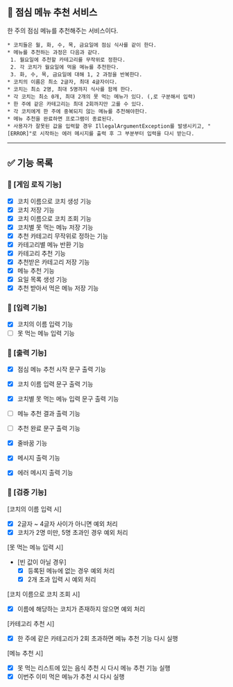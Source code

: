 ## 🥘 점심 메뉴 추천 서비스

한 주의 점심 메뉴를 추천해주는 서비스이다.

```
* 코치들은 월, 화, 수, 목, 금요일에 점심 식사를 같이 한다.
* 메뉴를 추천하는 과정은 다음과 같다.
 1. 월요일에 추천할 카테고리를 무작위로 정한다.
 2. 각 코치가 월요일에 먹을 메뉴를 추천한다.
 3. 화, 수, 목, 금요일에 대해 1, 2 과정을 반복한다.
* 코치의 이름은 최소 2글자, 최대 4글자이다.
* 코치는 최소 2명, 최대 5명까지 식사를 함께 한다.
* 각 코치는 최소 0개, 최대 2개의 못 먹는 메뉴가 있다. (,로 구분해서 입력)
* 한 주에 같은 카테고리는 최대 2회까지만 고를 수 있다.
* 각 코치에게 한 주에 중복되지 않는 메뉴를 추천해야한다.
* 메뉴 추천을 완료하면 프로그램이 종료된다.
* 사용자가 잘못된 값을 입력할 경우 IllegalArgumentException를 발생시키고, "[ERROR]"로 시작하는 에러 메시지를 출력 후 그 부분부터 입력을 다시 받는다.
```

---
## ✅ 기능 목록

### 🎯 [게임 로직 기능]
- [x] 코치 이름으로 코치 생성 기능
- [x] 코치 저장 기능
- [x] 코치 이름으로 코치 조회 기능
- [x] 코치별 못 먹는 메뉴 저장 기능
- [x] 추천 카테고리 무작위로 정하는 기능
- [x] 카테고리별 메뉴 반환 기능
- [x] 카테고리 추천 기능
- [x] 추천받은 카테고리 저장 기능
- [x] 메뉴 추천 기능
- [x] 요일 목록 생성 기능
- [x] 추천 받아서 먹은 메뉴 저장 기능

### 🎯 [입력 기능]
- [x] 코치의 이름 입력 기능
- [ ] 못 먹는 메뉴 입력 기능

### 🎯 [출력 기능]
- [x] 점심 메뉴 추천 시작 문구 출력 기능
- [x] 코치 이름 입력 문구 출력 기능
- [x] 코치별 못 먹는 메뉴 입력 문구 출력 기능
- [ ] 메뉴 추천 결과 출력 기능
- [ ] 추천 완료 문구 출력 기능
- [x] 줄바꿈 기능
- [x] 메시지 출력 기능
- [x] 에러 메시지 출력 기능


### 🎯 [검증 기능]
[코치의 이름 입력 시]
- [x] 2글자 ~ 4글자 사이가 아니면 예외 처리
- [x] 코치가 2명 미만, 5명 초과인 경우 예외 처리

[못 먹는 메뉴 입력 시]
- [빈 값이 아닐 경우]
  - [x] 등록된 메뉴에 없는 경우 예외 처리
  - [x] 2개 초과 입력 시 예외 처리

[코치 이름으로 코치 조회 시]
- [x] 이름에 해당하는 코치가 존재하지 않으면 예외 처리

[카테고리 추천 시]
- [x] 한 주에 같은 카테고리가 2회 초과하면 메뉴 추천 기능 다시 실행

[메뉴 추천 시]
- [x] 못 먹는 리스트에 있는 음식 추천 시 다시 메뉴 추천 기능 실행
- [x] 이번주 이미 먹은 메뉴가 추천 시 다시 실행